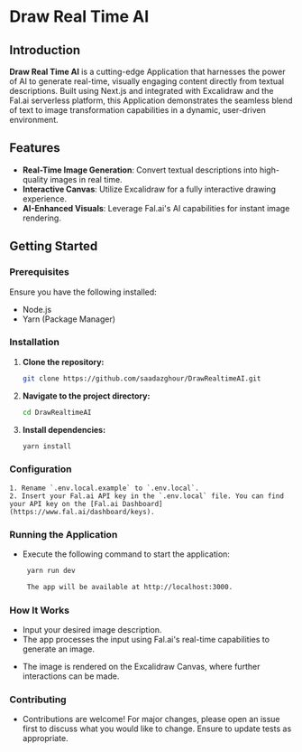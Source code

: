 # Draw Real Time AI

## Introduction

**Draw Real Time AI** is a cutting-edge Application that harnesses the power of AI to generate real-time, visually engaging content directly from textual descriptions. Built using Next.js and integrated with Excalidraw and the Fal.ai serverless platform, this Application demonstrates the seamless blend of text to image transformation capabilities in a dynamic, user-driven environment.

## Features

- **Real-Time Image Generation**: Convert textual descriptions into high-quality images in real time.
- **Interactive Canvas**: Utilize Excalidraw for a fully interactive drawing experience.
- **AI-Enhanced Visuals**: Leverage Fal.ai's AI capabilities for instant image rendering.

## Getting Started

### Prerequisites

Ensure you have the following installed:

- Node.js
- Yarn (Package Manager)

### Installation

1. **Clone the repository:**

   ```sh
   git clone https://github.com/saadazghour/DrawRealtimeAI.git
   ```

2. **Navigate to the project directory:**

   ```sh
   cd DrawRealtimeAI
   ```

3. **Install dependencies:**

   ```sh
   yarn install
   ```

### Configuration

    1. Rename `.env.local.example` to `.env.local`.
    2. Insert your Fal.ai API key in the `.env.local` file. You can find your API key on the [Fal.ai Dashboard](https://www.fal.ai/dashboard/keys).

### Running the Application

- Execute the following command to start the application:

  ```sh
   yarn run dev

   The app will be available at http://localhost:3000.
  ```

### How It Works

- Input your desired image description.
- The app processes the input using Fal.ai's real-time capabilities to generate an image.

* The image is rendered on the Excalidraw Canvas, where further interactions can be made.

### Contributing

- Contributions are welcome! For major changes, please open an issue first to discuss what you would like to change. Ensure to update tests as appropriate.
